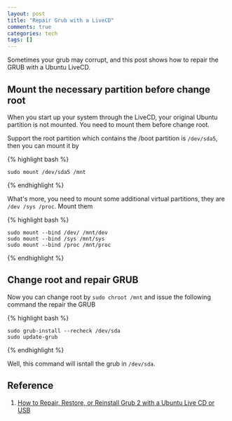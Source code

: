 ```yaml
---
layout: post
title: "Repair Grub with a LiveCD"
comments: true
categories: tech
tags: []
---
```


Sometimes your grub may corrupt, and this post shows how to repair the 
GRUB with a Ubuntu LiveCD.

## Mount the necessary partition before change root

When you start up your system through the LiveCD, your original Ubuntu 
partition is not mounted. You need to mount them before change root.

Support the root partition which contains the /boot partition is 
`/dev/sda5`, then you can mount it by

{% highlight bash %}

    sudo mount /dev/sda5 /mnt
{% endhighlight %}

What's more, you need to mount some additional virtual partitions, they 
are `/dev /sys /proc`. Mount them

{% highlight bash %}

    sudo mount --bind /dev/ /mnt/dev
    sudo mount --bind /sys /mnt/sys
    sudo mount --bind /proc /mnt/proc
{% endhighlight %}


## Change root and repair GRUB

Now you can change root by `sudo chroot /mnt` and issue the following 
command the repair the GRUB

{% highlight bash %}

    sudo grub-install --recheck /dev/sda
    sudo update-grub
{% endhighlight %}

Well, this command will isntall the grub in `/dev/sda`.

## Reference
1. [How to Repair, Restore, or Reinstall Grub 2 with a Ubuntu Live CD or 
   USB](http://howtoubuntu.org/how-to-repair-restore-reinstall-grub-2-with-a-ubuntu-live-cd#.Upqj63UW09B)
